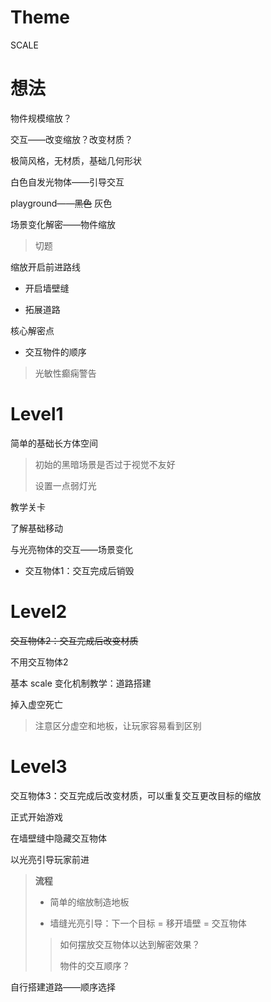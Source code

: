 # Theme

SCALE

# 想法

物件规模缩放？

交互——改变缩放？改变材质？

极简风格，无材质，基础几何形状

白色自发光物体——引导交互

playground——~~黑色~~ 灰色

场景变化解密——物件缩放

> 切题

缩放开启前进路线

- 开启墙壁缝

- 拓展道路

核心解密点

- 交互物件的顺序

> 光敏性癫痫警告

# Level1

简单的基础长方体空间

> 初始的黑暗场景是否过于视觉不友好
> 
> 设置一点弱灯光

教学关卡

了解基础移动

与光亮物体的交互——场景变化

- 交互物体1：交互完成后销毁

# Level2

~~交互物体2：交互完成后改变材质~~

不用交互物体2

基本 scale 变化机制教学：道路搭建

掉入虚空死亡

> 注意区分虚空和地板，让玩家容易看到区别

# Level3

交互物体3：交互完成后改变材质，可以重复交互更改目标的缩放

正式开始游戏

在墙壁缝中隐藏交互物体

以光亮引导玩家前进

> **流程**
> 
> - 简单的缩放制造地板
> 
> - 墙缝光亮引导：下一个目标 = 移开墙壁 = 交互物体
> 
> > 如何摆放交互物体以达到解密效果？
> > 
> > 物件的交互顺序？

自行搭建道路——顺序选择
